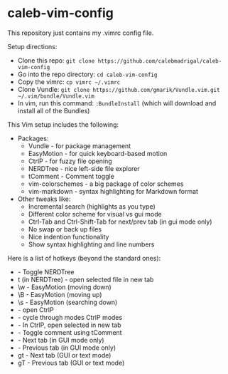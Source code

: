 caleb-vim-config
================

This repository just contains my .vimrc config file.

Setup directions:
* Clone this repo: `git clone https://github.com/calebmadrigal/caleb-vim-config`
* Go into the repo directory: `cd caleb-vim-config`
* Copy the vimrc: `cp vimrc ~/.vimrc`
* Clone Vundle: `git clone https://github.com/gmarik/Vundle.vim.git ~/.vim/bundle/Vundle.vim`
* In vim, run this command: `:BundleInstall` (which will download and install all of the Bundles)

This Vim setup includes the following:
* Packages:
    * Vundle - for package management
    * EasyMotion - for quick keyboard-based motion
    * CtrlP - for fuzzy file opening
    * NERDTree - nice left-side file explorer
    * tComment - Comment toggle
    * vim-colorschemes - a big package of color schemes
    * vim-markdown - syntax highlighting for Markdown format
* Other tweaks like:
    - Incremental search (highlights as you type)
    - Different color scheme for visual vs gui mode
    - Ctrl-Tab and Ctrl-Shift-Tab for next/prev tab (in gui mode only)
    - No swap or back up files
    - Nice indention functionality
    - Show syntax highlighting and line numbers

Here is a list of hotkeys (beyond the standard ones):
* <C-n> - Toggle NERDTree
* t (in NERDTree) - open selected file in new tab
* \\w - EasyMotion (moving down)
* \\B - EasyMotion (moving up)
* \\s - EasyMotion (searching down)
* <C-p> - open CtrlP
* <C-b> - cycle through modes CtrlP modes
* <C-t> - In CtrlP, open selected in new tab
* <C--> <C--> - Toggle comment using tComment
* <C-Tab> - Next tab (in GUI mode only)
* <C-Shift-Tab> - Previous tab (in GUI mode only)
* gt - Next tab (GUI or text mode)
* gT - Previous tab (GUI or text mode)

